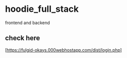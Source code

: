 # hoodie_full_stack
frontend and backend
## check here
[https://fulgid-okays.000webhostapp.com/dist/login.php]
